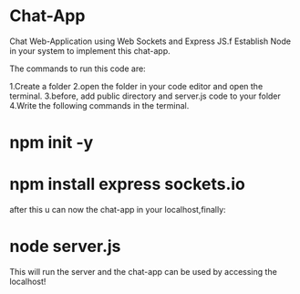 # Chat-App
Chat Web-Application using Web Sockets and Express JS.f
Establish Node in your system to implement this chat-app.

The commands to run this code are:

1.Create a folder
2.open the folder in your code editor and open the terminal.
3.before, add public directory and server.js code to your folder
4.Write the following commands in the terminal.
# npm init -y
# npm install express sockets.io
after this u can now the chat-app in your localhost,finally:
# node server.js
This will run the server and the chat-app can be used by accessing the localhost!
